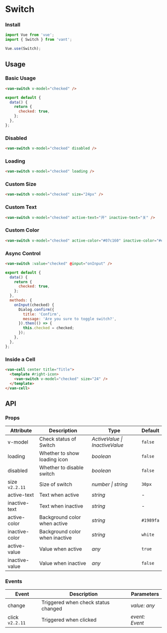 # Switch

### Install

```js
import Vue from 'vue';
import { Switch } from 'vant';

Vue.use(Switch);
```

## Usage

### Basic Usage

```html
<van-switch v-model="checked" />
```

```js
export default {
  data() {
    return {
      checked: true,
    };
  },
};
```

### Disabled

```html
<van-switch v-model="checked" disabled />
```

### Loading

```html
<van-switch v-model="checked" loading />
```

### Custom Size

```html
<van-switch v-model="checked" size="24px" />
```

### Custom Text

```html
<van-switch v-model="checked" active-text="开" inactive-text="关" />
```

### Custom Color

```html
<van-switch v-model="checked" active-color="#07c160" inactive-color="#ee0a24" />
```

### Async Control

```html
<van-switch :value="checked" @input="onInput" />
```

```js
export default {
  data() {
    return {
      checked: true,
    };
  },
  methods: {
    onInput(checked) {
      Dialog.confirm({
        title: 'Confirm',
        message: 'Are you sure to toggle switch?',
      }).then(() => {
        this.checked = checked;
      });
    },
  },
};
```

### Inside a Cell

```html
<van-cell center title="Title">
  <template #right-icon>
    <van-switch v-model="checked" size="24" />
  </template>
</van-cell>
```

## API

### Props

| Attribute | Description | Type | Default |
| --- | --- | --- | --- |
| v-model | Check status of Switch | _ActiveValue \| InactiveValue_ | `false` |
| loading | Whether to show loading icon | _boolean_ | `false` |
| disabled | Whether to disable switch | _boolean_ | `false` |
| size `v2.2.11` | Size of switch | _number \| string_ | `30px` |
| active-text | Text when active | _string_ | - |
| inactive-text | Text when inactive | _string_ | - |
| active-color | Background color when active | _string_ | `#1989fa` |
| inactive-color | Background color when inactive | _string_ | `white` |
| active-value | Value when active | _any_ | `true` |
| inactive-value | Value when inactive | _any_ | `false` |

### Events

| Event           | Description                         | Parameters     |
| --------------- | ----------------------------------- | -------------- |
| change          | Triggered when check status changed | _value: any_   |
| click `v2.2.11` | Triggered when clicked              | _event: Event_ |
